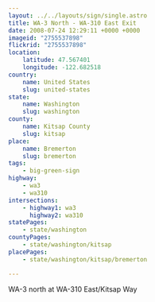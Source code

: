 ```yaml
---
layout: ../../layouts/sign/single.astro
title: WA-3 North - WA-310 East Exit
date: 2008-07-24 12:29:11 +0000 +0000
imageid: "2755537898"
flickrid: "2755537898"
location:
    latitude: 47.567401
    longitude: -122.682518
country:
    name: United States
    slug: united-states
state:
    name: Washington
    slug: washington
county:
    name: Kitsap County
    slug: kitsap
place:
    name: Bremerton
    slug: bremerton
tags:
    - big-green-sign
highway:
    - wa3
    - wa310
intersections:
    - highway1: wa3
      highway2: wa310
statePages:
    - state/washington
countyPages:
    - state/washington/kitsap
placePages:
    - state/washington/kitsap/bremerton

---
```

WA-3 north at WA-310 East/Kitsap Way
